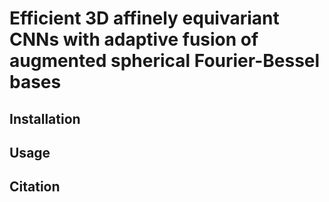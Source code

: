 # Efficient 3D affinely equivariant CNNs with adaptive fusion of augmented spherical Fourier-Bessel bases


## Installation


## Usage


## Citation


